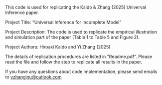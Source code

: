 This code is used for replicating the Kaido & Zhang (2025) Univerval Inference paper.

Project Title: “Universal Inference for Incomplete Model”

Project Description: The code is used to replicate the empirical illustration and simulation part of the paper (Table 1 to Table 5 and Figure 2).

Project Authors: Hiroaki Kaido and Yi Zhang (2025)

The details of replication procedures are listed in "Readme.pdf". Please read the file and follow the step to replicate all results in the paper.

If you have any questions about code implementation, please send emails to yzhangjnu@outlook.com
